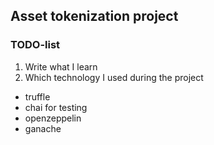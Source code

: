 ## Asset tokenization project


### TODO-list
1. Write what I learn
2. Which technology I used during the project
- truffle
- chai for testing
- openzeppelin
- ganache
